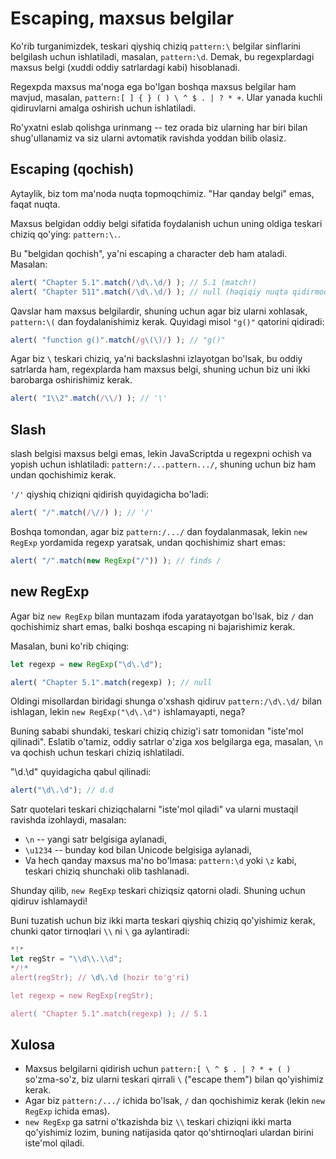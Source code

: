 
# Escaping, maxsus belgilar

Ko'rib turganimizdek, teskari qiyshiq chiziq `pattern:\` belgilar sinflarini belgilash uchun ishlatiladi, masalan, `pattern:\d`. Demak, bu regexplardagi maxsus belgi (xuddi oddiy satrlardagi kabi) hisoblanadi.

Regexpda maxsus ma'noga ega bo'lgan boshqa maxsus belgilar ham mavjud, masalan, `pattern:[ ] { } ( ) \ ^ $ . | ? * +`. Ular yanada kuchli qidiruvlarni amalga oshirish uchun ishlatiladi.

Ro'yxatni eslab qolishga urinmang -- tez orada biz ularning har biri bilan shug'ullanamiz va siz ularni avtomatik ravishda yoddan bilib olasiz.

## Escaping (qochish)

Aytaylik, biz tom ma'noda nuqta topmoqchimiz. "Har qanday belgi" emas, faqat nuqta.

Maxsus belgidan oddiy belgi sifatida foydalanish uchun uning oldiga teskari chiziq qo'ying: `pattern:\.`.

Bu "belgidan qochish", ya'ni escaping a character deb ham ataladi.
Masalan:
```js run
alert( "Chapter 5.1".match(/\d\.\d/) ); // 5.1 (match!)
alert( "Chapter 511".match(/\d\.\d/) ); // null (haqiqiy nuqta qidirmoqda \.)
```

Qavslar ham maxsus belgilardir, shuning uchun agar biz ularni xohlasak, `pattern:\(` dan foydalanishimiz kerak. Quyidagi misol `"g()"` qatorini qidiradi:

```js run
alert( "function g()".match(/g\(\)/) ); // "g()"
```

Agar biz `\` teskari chiziq, ya'ni backslashni izlayotgan bo'lsak, bu oddiy satrlarda ham, regexplarda ham maxsus belgi, shuning uchun biz uni ikki barobarga oshirishimiz kerak.

```js run
alert( "1\\2".match(/\\/) ); // '\'
```

## Slash

slash belgisi maxsus belgi emas, lekin JavaScriptda u regexpni ochish va yopish uchun ishlatiladi: `pattern:/...pattern.../`, shuning uchun biz ham undan qochishimiz kerak. 

`'/'` qiyshiq chiziqni qidirish quyidagicha bo'ladi:

```js run
alert( "/".match(/\//) ); // '/'
```

Boshqa tomondan, agar biz `pattern:/.../` dan foydalanmasak, lekin `new RegExp` yordamida regexp yaratsak, undan qochishimiz shart emas:

```js run
alert( "/".match(new RegExp("/")) ); // finds /
```

## new RegExp

Agar biz `new RegExp` bilan muntazam ifoda yaratayotgan bo'lsak, biz `/` dan qochishimiz shart emas, balki boshqa escaping ni bajarishimiz kerak.

Masalan, buni ko'rib chiqing:

```js run
let regexp = new RegExp("\d\.\d");

alert( "Chapter 5.1".match(regexp) ); // null
```

Oldingi misollardan biridagi shunga o'xshash qidiruv `pattern:/\d\.\d/` bilan ishlagan, lekin `new RegExp("\d\.\d")` ishlamayapti, nega?

Buning sababi shundaki, teskari chiziq chizig'i satr tomonidan "iste'mol qilinadi". Eslatib o'tamiz, oddiy satrlar o'ziga xos belgilarga ega, masalan, `\n` va qochish uchun teskari chiziq ishlatiladi.

"\d\.\d" quyidagicha qabul qilinadi:

```js run
alert("\d\.\d"); // d.d
```

Satr quotelari teskari chiziqchalarni "iste'mol qiladi" va ularni mustaqil ravishda izohlaydi, masalan:

- `\n` -- yangi satr belgisiga aylanadi,
- `\u1234` -- bunday kod bilan Unicode belgisiga aylanadi,
-  Va hech qanday maxsus ma'no bo'lmasa: `pattern:\d` yoki `\z` kabi, teskari chiziq shunchaki olib tashlanadi.

Shunday qilib, `new RegExp` teskari chiziqsiz qatorni oladi. Shuning uchun qidiruv ishlamaydi!

Buni tuzatish uchun biz ikki marta teskari qiyshiq chiziq qo'yishimiz kerak, chunki qator tirnoqlari `\\` ni `\` ga aylantiradi:

```js run
*!*
let regStr = "\\d\\.\\d";
*/!*
alert(regStr); // \d\.\d (hozir to'g'ri)

let regexp = new RegExp(regStr);

alert( "Chapter 5.1".match(regexp) ); // 5.1
```

## Xulosa

- Maxsus belgilarni qidirish uchun `pattern:[ \ ^ $ . | ? * + ( )` so'zma-so'z, biz ularni teskari qirrali `\` ("escape them") bilan qo'yishimiz kerak.
- Agar biz `pattern:/.../` ichida bo'lsak, `/` dan qochishimiz kerak (lekin `new RegExp` ichida emas).
- `new RegExp` ga satrni o'tkazishda biz `\\` teskari chiziqni ikki marta qo'yishimiz lozim, buning natijasida qator qo'shtirnoqlari ulardan birini iste'mol qiladi.
